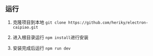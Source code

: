 ## 运行

1. 克隆项目到本地 `git clone https://github.com/heriky/electron-caipiao.git`

2. 进入根目录运行 `npm install`进行安装

3. 安装完成后运行 `npm run dev`
